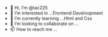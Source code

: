 - 👋 Hi, I’m @tac225
- 👀 I’m interested in ...Frontend Develvopment 
- 🌱 I’m currently learning ...Html and Css
- 💞️ I’m looking to collaborate on ...
- 📫 How to reach me ...

<!---
tac225/tac225 is a ✨ special ✨ repository because its `README.md` (this file) appears on your GitHub profile.
You can click the Preview link to take a look at your changes.
--->
